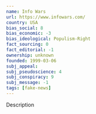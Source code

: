 ```yaml
---
name: Info Wars
url: https://www.infowars.com/
country: USA
bias_social: 8
bias_economic: -3
bias_ideological: Populism-Right
fact_sourcing: 0
fact_editorial: -1
ownership: unknown
founded: 1999-03-06
subj_appeal:
subj_pseudoscience: 4
subj_conspiracy: 9
subj_message: -1
tags: [fake-news]
---
```


Description
